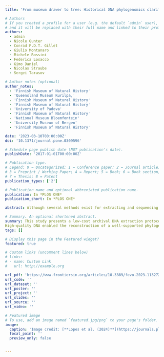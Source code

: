 ```yaml
---
title: 'From museum drawer to tree: Historical DNA phylogenomics clarifies the systematics of rare dung beetles (Coleoptera: Scarabaeinae) from museum collections'

# Authors
# If you created a profile for a user (e.g. the default `admin` user), write the username (folder name) here
# and it will be replaced with their full name and linked to their profile.
authors:
  - admin
  - Nicole Gunter
  - Conrad P.D.T. Gillet
  - Giulio Montanaro
  - Michele Rossini
  - Federica Losacco
  - Gimo Daniel
  - Nicolas Straube
  - Sergei Tarasov

# Author notes (optional)
author_notes:
  - 'Finnish Museum of Natural History'
  - 'Queensland Museum Kurilpa,'
  - 'Finnish Museum of Natural History'
  - 'Finnish Museum of Natural History'
  - 'University of Padova'
  - 'Finnish Museum of Natural History'
  - 'National Museum Bloemfontein'
  - 'University Museum of Bergen'
  - 'Finnish Museum of Natural History'

date: '2023-03-10T00:00:00Z'
doi: '10.1371/journal.pone.0309596'

# Schedule page publish date (NOT publication's date).
publishDate: '2017-01-01T00:00:00Z'

# Publication type.
# Legend: 0 = Uncategorized; 1 = Conference paper; 2 = Journal article;
# 3 = Preprint / Working Paper; 4 = Report; 5 = Book; 6 = Book section;
# 7 = Thesis; 8 = Patent
publication_types: ['2']

# Publication name and optional abbreviated publication name.
publication: In *PLOS ONE*
publication_short: In *PLOS ONE*

abstract: Although several methods exist for extracting and sequencing historical DNA originating from dry-preserved insect specimens deposited in natural history museums, no consensus exists as to what is the optimal approach. We demonstrate that a customized, low-cost archival DNA extraction protocol (∼€10 per sample), in combination with Ultraconserved Elements (UCEs), is an effective tool for insect phylogenomic studies. We successfully tested our approach by sequencing DNA from scarab dung beetles preserved in both wet and dry collections, including unique primary type and rare historical specimens from internationally important natural history museums in London, Paris and Helsinki. The focal specimens comprised of enigmatic dung beetle genera (Nesosisyphus, Onychothecus and Helictopleurus) and varied in age and preservation. The oldest specimen, the holotype of the now possibly extinct Mauritian endemic Nesosisyphus rotundatus, was collected in 1944. We obtained high-quality DNA from all studied specimens to enable the generation of a UCE-based dataset that revealed an insightful and well-supported phylogenetic tree of dung beetles. The resulting phylogeny propounded the reclassification of Onychothecus (previously incertae sedis) within the tribe Coprini. Our approach demonstrates the feasibility and effectiveness of combining DNA data from historic and recent museum specimens to provide novel insights. The proposed archival DNA protocol is available at DOI '10.17504/protocols.io.81wgbybqyvpk/v3'.

# Summary. An optional shortened abstract.
summary: This study presents a low-cost archival DNA extraction protocol combined with Ultraconserved Elements for insect phylogenomics. The method was tested on rare and historic dung beetle specimens, including holotypes from major museums.
High-quality DNA enabled the reconstruction of a well-supported phylogeny, leading to the taxonomic reclassification of Onychothecus within Coprini. The protocol proves effective for integrating historical and modern specimens, offering new insights into insect evolution.
tags: []

# Display this page in the Featured widget?
featured: true

# Custom links (uncomment lines below)
# links:
# - name: Custom Link
#   url: http://example.org

url_pdf: 'https://www.frontiersin.org/articles/10.3389/fevo.2023.1132729/full'
url_code: ''
url_dataset: ''
url_poster: ''
url_project: ''
url_slides: ''
url_source: ''
url_video: ''

# Featured image
# To use, add an image named `featured.jpg/png` to your page's folder.
image:
  caption: 'Image credit: [**Lopes et al. (2024)**](https://journals.plos.org/plosone/article?id=10.1371/journal.pone.0309596)'
  focal_point: ''
  preview_only: false


---
```


